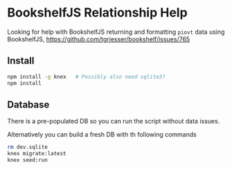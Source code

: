 # BookshelfJS Relationship Help

Looking for help with BookshelfJS returning and formatting `piovt` data using
BookshelfJS, https://github.com/tgriesser/bookshelf/issues/765

## Install

```bash
npm install -g knex   # Possibly also need sqlite3?
npm install
```


## Database
 There is a pre-populated DB so you can run the script without data issues.

 Alternatively you can build a fresh DB with th following commands

 ```bash
 rm dev.sqlite
 knex migrate:latest
 knex seed:run
 ```
